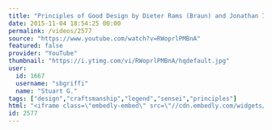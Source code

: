 ```yaml
---
title: "Principles of Good Design by Dieter Rams (Braun) and Jonathan Ive (Apple) by ren@rt"
date: 2015-11-04 18:54:25 00:00
permalink: /videos/2577
source: "https://www.youtube.com/watch?v=RWoprlPMBnA"
featured: false
provider: "YouTube"
thumbnail: "https://i.ytimg.com/vi/RWoprlPMBnA/hqdefault.jpg"
user:
  id: 1667
  username: "sbgriffi"
  name: "Stuart G."
tags: ["design","craftsmanship","legend","sensei","principles"]
html: "<iframe class=\"embedly-embed\" src=\"//cdn.embedly.com/widgets/media.html?src=https%3A%2F%2Fwww.youtube.com%2Fembed%2FRWoprlPMBnA%3Fwmode%3Dtransparent%26feature%3Doembed&wmode=transparent&url=https%3A%2F%2Fwww.youtube.com%2Fwatch%3Fv%3DRWoprlPMBnA&image=https%3A%2F%2Fi.ytimg.com%2Fvi%2FRWoprlPMBnA%2Fhqdefault.jpg&key=daaebf4d9cdd46779200162d0ca86e20&type=text%2Fhtml&schema=youtube\" width=\"640\" height=\"480\" scrolling=\"no\" frameborder=\"0\" allowfullscreen></iframe>"
id: 2577
---
```



